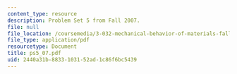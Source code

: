 ```yaml
---
content_type: resource
description: Problem Set 5 from Fall 2007.
file: null
file_location: /coursemedia/3-032-mechanical-behavior-of-materials-fall-2007/2440a31b8833103152ad1c86f6bc5439_ps5_07.pdf
file_type: application/pdf
resourcetype: Document
title: ps5_07.pdf
uid: 2440a31b-8833-1031-52ad-1c86f6bc5439
---
```

